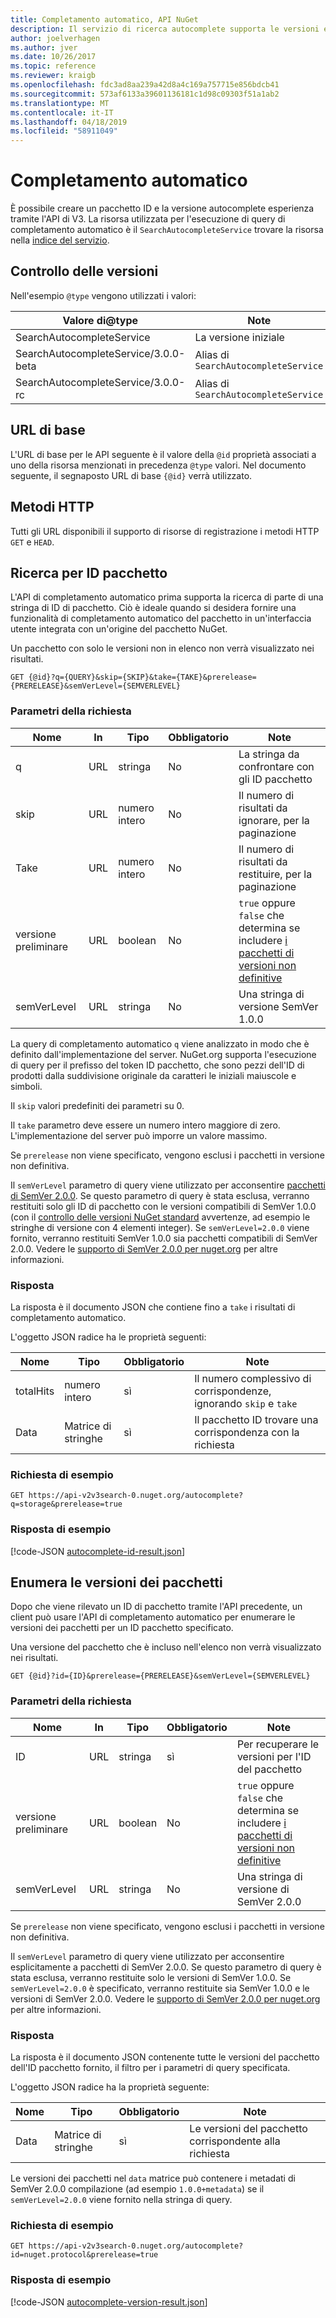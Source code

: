 ```yaml
---
title: Completamento automatico, API NuGet
description: Il servizio di ricerca autocomplete supporta le versioni e individuazione interattiva di ID di pacchetto.
author: joelverhagen
ms.author: jver
ms.date: 10/26/2017
ms.topic: reference
ms.reviewer: kraigb
ms.openlocfilehash: fdc3ad8aa239a42d8a4c169a757715e856bdcb41
ms.sourcegitcommit: 573af6133a39601136181c1d98c09303f51a1ab2
ms.translationtype: MT
ms.contentlocale: it-IT
ms.lasthandoff: 04/18/2019
ms.locfileid: "58911049"
---
```

# <a name="autocomplete"></a>Completamento automatico

È possibile creare un pacchetto ID e la versione autocomplete esperienza tramite l'API di V3. La risorsa utilizzata per l'esecuzione di query di completamento automatico è il `SearchAutocompleteService` trovare la risorsa nella [indice del servizio](service-index.md).

## <a name="versioning"></a>Controllo delle versioni

Nell'esempio `@type` vengono utilizzati i valori:

Valore di@type                           | Note
------------------------------------ | -----
SearchAutocompleteService            | La versione iniziale
SearchAutocompleteService/3.0.0-beta | Alias di `SearchAutocompleteService`
SearchAutocompleteService/3.0.0-rc   | Alias di `SearchAutocompleteService`

## <a name="base-url"></a>URL di base

L'URL di base per le API seguente è il valore della `@id` proprietà associati a uno della risorsa menzionati in precedenza `@type` valori. Nel documento seguente, il segnaposto URL di base `{@id}` verrà utilizzato.

## <a name="http-methods"></a>Metodi HTTP

Tutti gli URL disponibili il supporto di risorse di registrazione i metodi HTTP `GET` e `HEAD`.

## <a name="search-for-package-ids"></a>Ricerca per ID pacchetto

L'API di completamento automatico prima supporta la ricerca di parte di una stringa di ID di pacchetto. Ciò è ideale quando si desidera fornire una funzionalità di completamento automatico del pacchetto in un'interfaccia utente integrata con un'origine del pacchetto NuGet.

Un pacchetto con solo le versioni non in elenco non verrà visualizzato nei risultati.

    GET {@id}?q={QUERY}&skip={SKIP}&take={TAKE}&prerelease={PRERELEASE}&semVerLevel={SEMVERLEVEL}

### <a name="request-parameters"></a>Parametri della richiesta

Nome        | In     | Tipo    | Obbligatorio | Note
----------- | ------ | ------- | -------- | -----
q           | URL    | stringa  | No       | La stringa da confrontare con gli ID pacchetto
skip        | URL    | numero intero | No       | Il numero di risultati da ignorare, per la paginazione
Take        | URL    | numero intero | No       | Il numero di risultati da restituire, per la paginazione
versione preliminare  | URL    | boolean | No       | `true` oppure `false` che determina se includere [i pacchetti di versioni non definitive](../create-packages/prerelease-packages.md)
semVerLevel | URL    | stringa  | No       | Una stringa di versione SemVer 1.0.0 

La query di completamento automatico `q` viene analizzato in modo che è definito dall'implementazione del server. NuGet.org supporta l'esecuzione di query per il prefisso del token ID pacchetto, che sono pezzi dell'ID di prodotti dalla suddivisione originale da caratteri le iniziali maiuscole e simboli.

Il `skip` valori predefiniti dei parametri su 0.

Il `take` parametro deve essere un numero intero maggiore di zero. L'implementazione del server può imporre un valore massimo.

Se `prerelease` non viene specificato, vengono esclusi i pacchetti in versione non definitiva.

Il `semVerLevel` parametro di query viene utilizzato per acconsentire [pacchetti di SemVer 2.0.0](https://github.com/NuGet/Home/wiki/SemVer2-support-for-nuget.org-%28server-side%29#identifying-semver-v200-packages).
Se questo parametro di query è stata esclusa, verranno restituiti solo gli ID di pacchetto con le versioni compatibili di SemVer 1.0.0 (con il [controllo delle versioni NuGet standard](../reference/package-versioning.md) avvertenze, ad esempio le stringhe di versione con 4 elementi integer).
Se `semVerLevel=2.0.0` viene fornito, verranno restituiti SemVer 1.0.0 sia pacchetti compatibili di SemVer 2.0.0. Vedere le [supporto di SemVer 2.0.0 per nuget.org](https://github.com/NuGet/Home/wiki/SemVer2-support-for-nuget.org-%28server-side%29) per altre informazioni.

### <a name="response"></a>Risposta

La risposta è il documento JSON che contiene fino a `take` i risultati di completamento automatico.

L'oggetto JSON radice ha le proprietà seguenti:

Nome      | Tipo             | Obbligatorio | Note
--------- | ---------------- | -------- | -----
totalHits | numero intero          | sì      | Il numero complessivo di corrispondenze, ignorando `skip` e `take`
Data      | Matrice di stringhe | sì      | Il pacchetto ID trovare una corrispondenza con la richiesta

### <a name="sample-request"></a>Richiesta di esempio

    GET https://api-v2v3search-0.nuget.org/autocomplete?q=storage&prerelease=true

### <a name="sample-response"></a>Risposta di esempio

[!code-JSON [autocomplete-id-result.json](./_data/autocomplete-id-result.json)]

## <a name="enumerate-package-versions"></a>Enumera le versioni dei pacchetti

Dopo che viene rilevato un ID di pacchetto tramite l'API precedente, un client può usare l'API di completamento automatico per enumerare le versioni dei pacchetti per un ID pacchetto specificato.

Una versione del pacchetto che è incluso nell'elenco non verrà visualizzato nei risultati.

    GET {@id}?id={ID}&prerelease={PRERELEASE}&semVerLevel={SEMVERLEVEL}

### <a name="request-parameters"></a>Parametri della richiesta

Nome        | In     | Tipo    | Obbligatorio | Note
----------- | ------ | ------- | -------- | -----
ID          | URL    | stringa  | sì      | Per recuperare le versioni per l'ID del pacchetto
versione preliminare  | URL    | boolean | No       | `true` oppure `false` che determina se includere [i pacchetti di versioni non definitive](../create-packages/prerelease-packages.md)
semVerLevel | URL    | stringa  | No       | Una stringa di versione di SemVer 2.0.0 

Se `prerelease` non viene specificato, vengono esclusi i pacchetti in versione non definitiva.

Il `semVerLevel` parametro di query viene utilizzato per acconsentire esplicitamente a pacchetti di SemVer 2.0.0. Se questo parametro di query è stata esclusa, verranno restituite solo le versioni di SemVer 1.0.0. Se `semVerLevel=2.0.0` è specificato, verranno restituite sia SemVer 1.0.0 e le versioni di SemVer 2.0.0. Vedere le [supporto di SemVer 2.0.0 per nuget.org](https://github.com/NuGet/Home/wiki/SemVer2-support-for-nuget.org-%28server-side%29) per altre informazioni.

### <a name="response"></a>Risposta

La risposta è il documento JSON contenente tutte le versioni del pacchetto dell'ID pacchetto fornito, il filtro per i parametri di query specificata.

L'oggetto JSON radice ha la proprietà seguente:

Nome      | Tipo             | Obbligatorio | Note
--------- | ---------------- | -------- | -----
Data      | Matrice di stringhe | sì      | Le versioni del pacchetto corrispondente alla richiesta

Le versioni dei pacchetti nel `data` matrice può contenere i metadati di SemVer 2.0.0 compilazione (ad esempio `1.0.0+metadata`) se il `semVerLevel=2.0.0` viene fornito nella stringa di query.

### <a name="sample-request"></a>Richiesta di esempio

    GET https://api-v2v3search-0.nuget.org/autocomplete?id=nuget.protocol&prerelease=true

### <a name="sample-response"></a>Risposta di esempio

[!code-JSON [autocomplete-version-result.json](./_data/autocomplete-version-result.json)]
